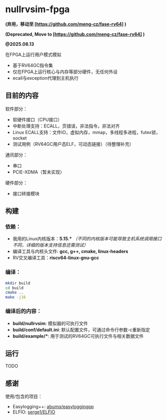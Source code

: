 # nullrvsim-fpga

**(弃用，移动至 [https://github.com/meng-cz/fase-rv64] )**

**(Deprecated, Move to [https://github.com/meng-cz/fase-rv64] )**

**@2025.08.13**

在FPGA上运行用户模式模拟

- 基于RV64GC指令集
- 仅在FPGA上运行核心与内存等部分硬件，无任何外设
- ecall与exception代理到主机执行

## 目前的内容

软件部分：

- 软硬件接口（CPU接口）
- 中断处理支持：ECALL，页错误，非法指令，非法对齐
- Linux ECALL支持：文件IO，虚拟内存，mmap，多线程多进程，futex锁，socket
- 测试用例（RV64GC用户态ELF，可动态链接）（待整理补充）

通讯部分：

- 串口
- PCIE-XDMA（暂未实现）

硬件部分：

- 接口转接模块

## 构建

### 依赖：

- 我用的Linux内核版本：**5.15.\*** *（不同的内核版本可能导致主机系统调用接口不同，详细的版本支持信息还需测试）*
- 编译工具与内核头文件: **gcc, g++, cmake, linux-headers**
- RV交叉编译工具：**riscv64-linux-gnu-gcc**

### 编译：

```bash
mkdir build
cd build
cmake ..
make -j16
```

### 编译后的内容：

- **build/nullrvsim**: 模拟器的可执行文件
- **build/conf/default.ini**: 默认配置文件，可通过命令行参数-c重新指定
- **build/example/\***: 用于测试的RV64GC可执行文件与相关数据文件


## 运行

TODO

## 感谢

使用/包含的项目：
- Easylogging++: [abumq/easyloggingpp](https://github.com/abumq/easyloggingpp)
- ELFIO: [serge1/ELFIO](https://github.com/serge1/ELFIO)




